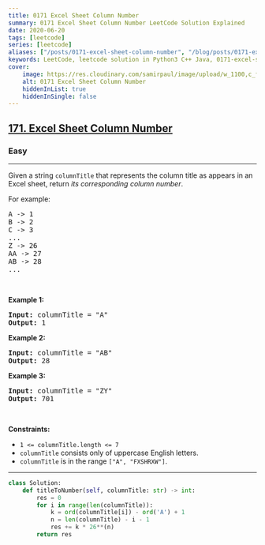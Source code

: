 ```yaml
---
title: 0171 Excel Sheet Column Number
summary: 0171 Excel Sheet Column Number LeetCode Solution Explained
date: 2020-06-20
tags: [leetcode]
series: [leetcode]
aliases: ["/posts/0171-excel-sheet-column-number", "/blog/posts/0171-excel-sheet-column-number", "/0171-excel-sheet-column-number"]
keywords: LeetCode, leetcode solution in Python3 C++ Java, 0171-excel-sheet-column-number solution
cover:
    image: https://res.cloudinary.com/samirpaul/image/upload/w_1100,c_fit,co_rgb:FFFFFF,l_text:Arial_70_bold:0171 Excel Sheet Column Number/problem-solving.webp
    alt: 0171 Excel Sheet Column Number
    hiddenInList: true
    hiddenInSingle: false
---
```



<h2><a href="https://leetcode.com/problems/excel-sheet-column-number/">171. Excel Sheet Column Number</a></h2><h3>Easy</h3><hr><div><p>Given a string <code>columnTitle</code> that represents the column title as appears in an Excel sheet, return <em>its corresponding column number</em>.</p>

<p>For example:</p>

<pre>A -&gt; 1
B -&gt; 2
C -&gt; 3
...
Z -&gt; 26
AA -&gt; 27
AB -&gt; 28 
...
</pre>

<p>&nbsp;</p>
<p><strong class="example">Example 1:</strong></p>

<pre><strong>Input:</strong> columnTitle = "A"
<strong>Output:</strong> 1
</pre>

<p><strong class="example">Example 2:</strong></p>

<pre><strong>Input:</strong> columnTitle = "AB"
<strong>Output:</strong> 28
</pre>

<p><strong class="example">Example 3:</strong></p>

<pre><strong>Input:</strong> columnTitle = "ZY"
<strong>Output:</strong> 701
</pre>

<p>&nbsp;</p>
<p><strong>Constraints:</strong></p>

<ul>
	<li><code>1 &lt;= columnTitle.length &lt;= 7</code></li>
	<li><code>columnTitle</code> consists only of uppercase English letters.</li>
	<li><code>columnTitle</code> is in the range <code>["A", "FXSHRXW"]</code>.</li>
</ul>
</div>

---




```python
class Solution:
    def titleToNumber(self, columnTitle: str) -> int:
        res = 0
        for i in range(len(columnTitle)):
            k = ord(columnTitle[i]) - ord('A') + 1
            n = len(columnTitle) - i - 1
            res += k * 26**(n)
        return res
```
